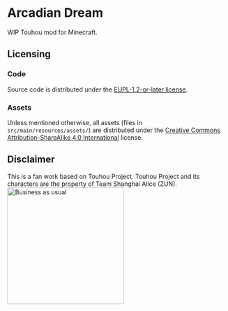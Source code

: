 # Arcadian Dream
WIP Touhou mod for Minecraft.

## Licensing

### Code
Source code is distributed under the [EUPL-1.2-or-later license](LICENSE).

### Assets
Unless mentioned otherwise, all assets (files in `src/main/resources/assets/`) are distributed under the [Creative Commons Attribution-ShareAlike 4.0 International](https://creativecommons.org/licenses/by-sa/4.0/) license.

## Disclaimer
This is a fan work based on Touhou Project. Touhou Project and its characters are the property of Team Shanghai Alice (ZUN).  
<img alt="Business as usual" src="https://cdn.discordapp.com/attachments/696128453065310328/696359883427151963/business_as_usual.png" title="Business as usual" width="267"/>